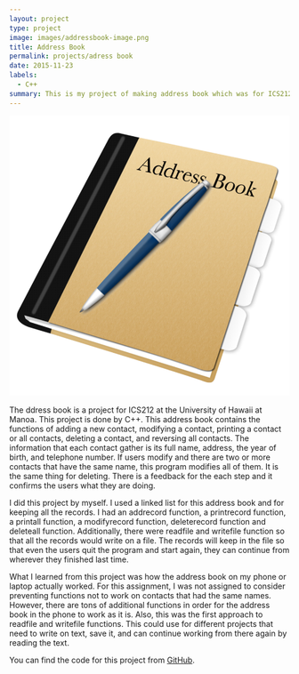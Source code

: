 ```yaml
---
layout: project
type: project
image: images/addressbook-image.png
title: Address Book
permalink: projects/adress book
date: 2015-11-23
labels:
  - C++
summary: This is my project of making address book which was for ICS212.
---
```


<div class="ui small rounded images">
  <img class="ui image" src="../images/addressbook-image.png">
</div>

The ddress book is a project for ICS212 at the University of Hawaii at Manoa.  This project is done by C++.  This address book contains the functions of adding a new contact, modifying a contact, printing a contact or all contacts, deleting a contact, and reversing all contacts.  The information that each contact gather is its full name, address, the year of birth, and telephone number.  If users modify and there are two or more contacts that have the same name, this program modifies all of them.  It is the same thing for deleting.  There is a feedback for the each step and it confirms the users what they are doing.

I did this project by myself.  I used a linked list for this address book and for keeping all the records.  I had an addrecord function, a printrecord function, a printall function, a modifyrecord function, deleterecord function and deleteall function.  Additionally, there were readfile and writefile function so that all the records would write on a file.  The records will keep in the file so that even the users quit the program and start again, they can continue from wherever they finished last time.

What I learned from this project was how the address book on my phone or laptop actually worked.  For this assignment, I was not assigned to consider preventing functions not to work on contacts that had the same names.  However, there are tons of additional functions in order for the address book in the phone to work as it is.  Also, this was the first approach to readfile and writefile functions.  This could use for different projects that need to write on text, save it, and can continue working from there again by reading the text.

You can find the code for this project from [GitHub](https://github.com/minakod/ICS).


